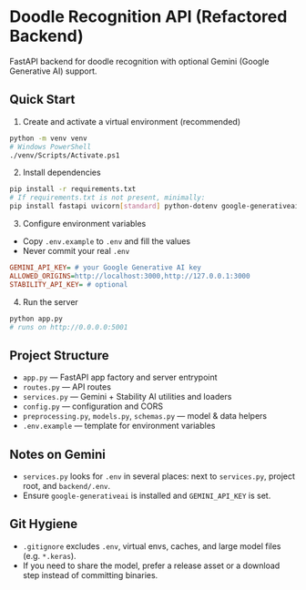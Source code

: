 # Doodle Recognition API (Refactored Backend)

FastAPI backend for doodle recognition with optional Gemini (Google Generative AI) support.

## Quick Start

1) Create and activate a virtual environment (recommended)

```bash
python -m venv venv
# Windows PowerShell
./venv/Scripts/Activate.ps1
```

2) Install dependencies

```bash
pip install -r requirements.txt
# If requirements.txt is not present, minimally:
pip install fastapi uvicorn[standard] python-dotenv google-generativeai pillow requests
```

3) Configure environment variables

- Copy `.env.example` to `.env` and fill the values
- Never commit your real `.env`

```ini
GEMINI_API_KEY= # your Google Generative AI key
ALLOWED_ORIGINS=http://localhost:3000,http://127.0.0.1:3000
STABILITY_API_KEY= # optional
```

4) Run the server

```bash
python app.py
# runs on http://0.0.0.0:5001
```

## Project Structure

- `app.py` — FastAPI app factory and server entrypoint
- `routes.py` — API routes
- `services.py` — Gemini + Stability AI utilities and loaders
- `config.py` — configuration and CORS
- `preprocessing.py`, `models.py`, `schemas.py` — model & data helpers
- `.env.example` — template for environment variables

## Notes on Gemini

- `services.py` looks for `.env` in several places: next to `services.py`, project root, and `backend/.env`.
- Ensure `google-generativeai` is installed and `GEMINI_API_KEY` is set.

## Git Hygiene

- `.gitignore` excludes `.env`, virtual envs, caches, and large model files (e.g. `*.keras`).
- If you need to share the model, prefer a release asset or a download step instead of committing binaries.

